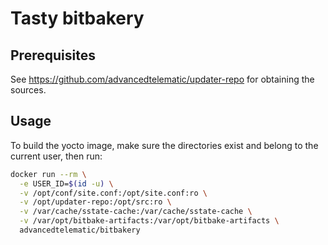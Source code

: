 # Tasty bitbakery

## Prerequisites

See https://github.com/advancedtelematic/updater-repo for obtaining the sources.

## Usage

To build the yocto image, make sure the directories exist and belong to the current user, then run:

```sh
docker run --rm \
  -e USER_ID=$(id -u) \
  -v /opt/conf/site.conf:/opt/site.conf:ro \
  -v /opt/updater-repo:/opt/src:ro \
  -v /var/cache/sstate-cache:/var/cache/sstate-cache \
  -v /var/opt/bitbake-artifacts:/var/opt/bitbake-artifacts \
  advancedtelematic/bitbakery
```
